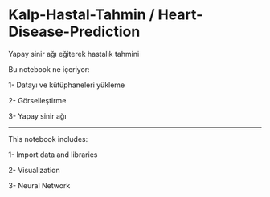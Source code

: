 # Kalp-Hastal-Tahmin / Heart-Disease-Prediction
Yapay sinir ağı eğiterek hastalık tahmini

Bu notebook ne içeriyor:

1- Datayı ve kütüphaneleri yükleme

2- Görselleştirme

3- Yapay sinir ağı



---------------------------------

This notebook includes:

1- Import data and libraries

2- Visualization

3- Neural Network

